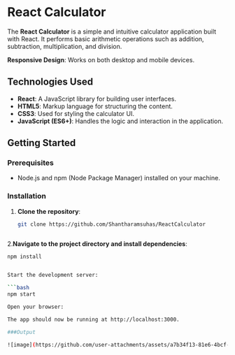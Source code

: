 
# React Calculator



The **React Calculator** is a simple and intuitive calculator application built with React. It performs basic arithmetic operations such as addition, subtraction, multiplication, and division. 

 **Responsive Design**: Works on both desktop and mobile devices.

## Technologies Used

- **React**: A JavaScript library for building user interfaces.
- **HTML5**: Markup language for structuring the content.
- **CSS3**: Used for styling the calculator UI.
- **JavaScript (ES6+)**: Handles the logic and interaction in the application.

## Getting Started

### Prerequisites

- Node.js and npm (Node Package Manager) installed on your machine.

### Installation

1. **Clone the repository**:
   ```bash
   git clone https://github.com/Shantharamsuhas/ReactCalculator



2.**Navigate to the project directory and install dependencies**:

```bash
npm install


Start the development server:

```bash
npm start

Open your browser:

The app should now be running at http://localhost:3000.

###Output

![image](https://github.com/user-attachments/assets/a7b34f13-81e6-4bcf-ab94-ca38d6d30e76)

